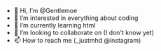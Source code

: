 - 👋 Hi, I’m @Gentlemoe
- 👀 I’m interested in everything about coding
- 🌱 I’m currently learning html
- 💞️ I’m looking to collaborate on (I don't know yet)
- 📫 How to reach me (_justmhd @instagram)

<!---
Gentlemoe/Gentlemoe is a ✨ special ✨ repository because its `README.md` (this file) appears on your GitHub profile.
You can click the Preview link to take a look at your changes.
--->

